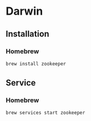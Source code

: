 # Darwin

## Installation

### Homebrew

```sh
brew install zookeeper
```

## Service

### Homebrew

```sh
brew services start zookeeper
```
